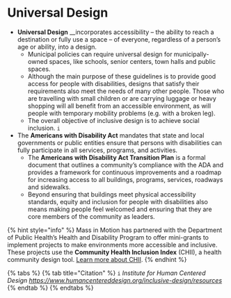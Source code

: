 # Universal Design

* **Universal Design** __incorporates accessibility – the ability to reach a destination or fully use a space – of everyone, regardless of a person’s age or ability, into a design. 
  * Municipal policies can require universal design for municipally-owned spaces, like schools, senior centers, town halls and public spaces.  
  * Although the main purpose of these guidelines is to provide good access for people with disabilities, designs that satisfy their requirements also meet the needs of many other people. Those who are travelling with small children or are carrying luggage or heavy shopping will all benefit from an accessible environment, as will people with temporary mobility problems \(e.g. with a broken leg\). 
  * The overall objective of inclusive design is to achieve social inclusion. `i`
* The **Americans with Disability Act** mandates that state and local governments or public entities ensure that persons with disabilities can fully participate in all services, programs, and activities. 
  * The **Americans with Disability Act Transition Plan** is a formal document that outlines a community’s compliance with the ADA and provides a framework for continuous improvements and a roadmap for increasing access to all buildings, programs, services, roadways and sidewalks. 
  * Beyond ensuring that buildings meet physical accessibility standards, equity and inclusion for people with disabilities also means making people feel welcomed and ensuring that they are core members of the community as leaders.  

{% hint style="info" %}
Mass in Motion has partnered with the Department of Public Health’s Health and Disability Program to offer mini-grants to implement projects to make environments more accessible and inclusive. These projects use the **Community Health Inclusion Index** \(CHII\), a health community design tool. [Learn more about CHII](https://www.nchpad.org/1273/6359/Community~Health~Inclusion~Index/).
{% endhint %}

{% tabs %}
{% tab title="Citation" %}
`i` _Institute for Human Centered Design https://www.humancentereddesign.org/inclusive-design/resources_  
{% endtab %}
{% endtabs %}



